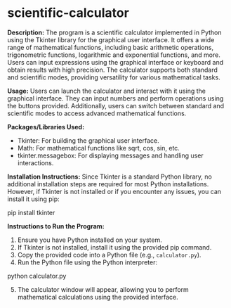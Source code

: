 # scientific-calculator

**Description:**
The program is a scientific calculator implemented in Python using the Tkinter library for the graphical user interface. It offers a wide range of mathematical functions, including basic arithmetic operations, trigonometric functions, logarithmic and exponential functions, and more. Users can input expressions using the graphical interface or keyboard and obtain results with high precision. The calculator supports both standard and scientific modes, providing versatility for various mathematical tasks.

**Usage:**
Users can launch the calculator and interact with it using the graphical interface. They can input numbers and perform operations using the buttons provided. Additionally, users can switch between standard and scientific modes to access advanced mathematical functions.

**Packages/Libraries Used:**
- Tkinter: For building the graphical user interface.
- Math: For mathematical functions like sqrt, cos, sin, etc.
- tkinter.messagebox: For displaying messages and handling user interactions.

**Installation Instructions:**
Since Tkinter is a standard Python library, no additional installation steps are required for most Python installations. However, if Tkinter is not installed or if you encounter any issues, you can install it using pip:

pip install tkinter 

**Instructions to Run the Program:**
1. Ensure you have Python installed on your system.
2. If Tkinter is not installed, install it using the provided pip command.
3. Copy the provided code into a Python file (e.g., `calculator.py`).
4. Run the Python file using the Python interpreter:

python calculator.py

5. The calculator window will appear, allowing you to perform mathematical calculations using the provided interface.
